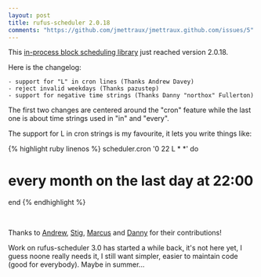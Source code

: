 ```yaml
---
layout: post
title: rufus-scheduler 2.0.18
comments: "https://github.com/jmettraux/jmettraux.github.com/issues/5"
---
```


This [in-process block scheduling library](https://github.com/jmettraux/rufus-scheduler) just reached version 2.0.18.

Here is the changelog:

    - support for "L" in cron lines (Thanks Andrew Davey)
    - reject invalid weekdays (Thanks pazustep)
    - support for negative time strings (Thanks Danny "northox" Fullerton)

The first two changes are centered around the "cron" feature while the last one is about time strings used in "in" and "every".

The support for L in cron strings is my favourite, it lets you write things like:

{% highlight ruby linenos %}
scheduler.cron '0 22 L * *' do
  # every month on the last day at 22:00
end
{% endhighlight %}

&nbsp;

Thanks to [Andrew](https://github.com/asdavey), [Stig](https://github.com/stigkj), [Marcus](https://github.com/pazustep) and [Danny](https://github.com/northox) for their contributions!

Work on rufus-scheduler 3.0 has started a while back[,](https://github.com/jmettraux/rufus-scheduler/tree/three) it's not here yet, I guess noone really needs it, I still want simpler, easier to maintain code (good for everybody). Maybe in summer...

